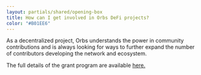 ```yaml
---
layout: partials/shared/opening-box
title: How can I get involved in Orbs DeFi projects?
color: "#B01EE6"
---
```


As a decentralized project, Orbs understands the power in community contributions and is always looking for ways to further expand the number of contributors developing the network and ecosystem.

The full details of the grant program are available [here.](white-papers/orbs-grant-program-2/)
